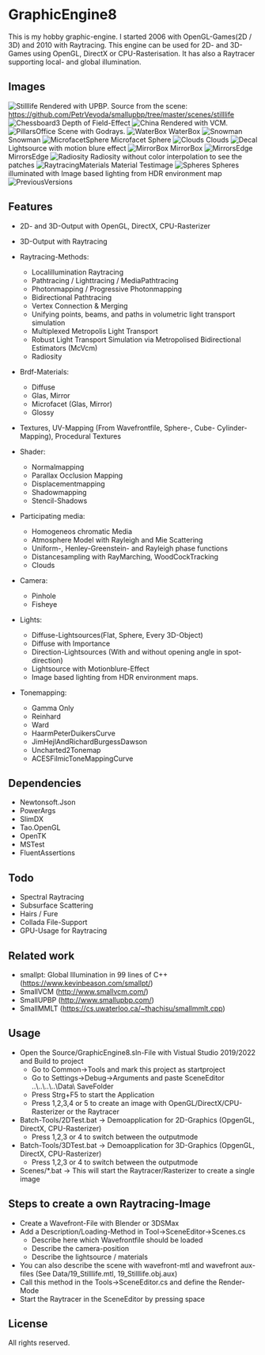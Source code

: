 GraphicEngine8
==============
This is my hobby graphic-engine. I started 2006 with OpenGL-Games(2D / 3D) and 2010 with Raytracing. This engine can be used for 2D- and 3D-Games using OpenGL, DirectX or CPU-Rasterisation. It has also a Raytracer supporting local- and global illumination.

Images
------

![Stilllife](./ResultImages/Stilllife_50K.jpg)
Rendered with UPBP. Source from the scene: https://github.com/PetrVevoda/smallupbp/tree/master/scenes/stilllife
![Chessboard3](./ResultImages/Chessboard3.jpg)
Depth of Field-Effect
![China](./ResultImages/China100kVCM.jpg)
Rendered with VCM.
![PillarsOffice](./Scenes/11_PillarsOffice.jpg)
Scene with Godrays. 
![WaterBox](./ResultImages/WaterBox.JPG)
WaterBox
![Snowman](./ResultImages/Snowman2.jpg)
Snowman
![MicrofacetSphere](./ResultImages/MicrofacetSphere.jpg)
Microfacet Sphere
![Clouds](./ResultImages/Clouds_Spheres.jpg)
Clouds
![Decal](./ResultImages/Decal_250_Samples.jpg)
Lightsource with motion blure effect
![MirrorBox](./Scenes/05_MirrorCornellbox.jpg)
MirrorBox
![MirrorsEdge](./ResultImages/MirrorsEdge.jpg)
MirrorsEdge
![Radiosity](./ResultImages/Radiosity1.jpg)
Radiosity without color interpolation to see the patches
![RaytracingMaterials](./ResultImages/RaytracingMaterials2.jpg)
Material Testimage
![Spheres](./ResultImages/Spheres_IBL.jpg)
Spheres illuminated with Image based lighting from HDR environment map
![PreviousVersions](./ResultImages/Previous_GraphicEngine_Versions/PreviousVersions.jpg)


Features
--------
* 2D- and 3D-Output with OpenGL, DirectX, CPU-Rasterizer
* 3D-Output with Raytracing

* Raytracing-Methods:
	* Localillumination Raytracing
    * Pathtracing / Lighttracing / MediaPathtracing
	* Photonmapping / Progressive Photonmapping
	* Bidirectional Pathtracing
	* Vertex Connection & Merging
	* Unifying points, beams, and paths in volumetric light transport simulation
	* Multiplexed Metropolis Light Transport
	* Robust Light Transport Simulation via Metropolised Bidirectional Estimators (McVcm)
	* Radiosity

* Brdf-Materials:
	* Diffuse
    * Glas, Mirror
	* Microfacet (Glas, Mirror)
	* Glossy
	
* Textures, UV-Mapping (From Wavefrontfile, Sphere-, Cube- Cylinder-Mapping), Procedural Textures

* Shader:
	* Normalmapping
    * Parallax Occlusion Mapping
	* Displacementmapping
	* Shadowmapping
	* Stencil-Shadows
	
* Participating media:
	* Homogeneos chromatic Media 
	* Atmosphere Model with Rayleigh and Mie Scattering
	* Uniform-, Henley-Greenstein- and Rayleigh phase functions
	* Distancesampling with RayMarching, WoodCockTracking
	* Clouds
	
* Camera:
    * Pinhole
    * Fisheye
	
* Lights:
    * Diffuse-Lightsources(Flat, Sphere, Every 3D-Object)
	* Diffuse with Importance
	* Direction-Lightsources (With and without opening angle in spot-direction)
	* Lightsource with Motionblure-Effect
    * Image based lighting from HDR environment maps.
	
* Tonemapping:
	* Gamma Only
	* Reinhard
	* Ward
	* HaarmPeterDuikersCurve
	* JimHejlAndRichardBurgessDawson
	* Uncharted2Tonemap
	* ACESFilmicToneMappingCurve
	
Dependencies
------------
* Newtonsoft.Json
* PowerArgs
* SlimDX
* Tao.OpenGL
* OpenTK
* MSTest
* FluentAssertions

Todo
----
* Spectral Raytracing
* Subsurface Scattering
* Hairs / Fure
* Collada File-Support
* GPU-Usage for Raytracing

Related work
------------
* smallpt: Global Illumination in 99 lines of C++ (https://www.kevinbeason.com/smallpt/)
* SmallVCM (http://www.smallvcm.com/)
* SmallUPBP (http://www.smallupbp.com/)
* SmallMMLT (https://cs.uwaterloo.ca/~thachisu/smallmmlt.cpp)

Usage
-----
* Open the Source/GraphicEngine8.sln-File with Vistual Studio 2019/2022 and Build to project
	* Go to Common->Tools and mark this project as startproject
	* Go to Settings->Debug->Arguments and paste SceneEditor ..\\..\\..\\..\\Data\\ SaveFolder
	* Press Strg+F5 to start the Application
	* Press 1,2,3,4 or 5 to create an image with OpenGL/DirectX/CPU-Rasterizer or the Raytracer
* Batch-Tools/2DTest.bat -> Demoapplication for 2D-Graphics (OpgenGL, DirectX, CPU-Rasterizer) 
	* Press 1,2,3 or 4 to switch between the outputmode
* Batch-Tools/3DTest.bat -> Demoapplication for 3D-Graphics (OpgenGL, DirectX, CPU-Rasterizer)
	* Press 1,2,3 or 4 to switch between the outputmode
* Scenes/*.bat -> This will start the Raytracer/Rasterizer to create a single image

Steps to create a own Raytracing-Image
--------------------------------------
* Create a Wavefront-File with Blender or 3DSMax
* Add a Description/Loading-Method in Tool->SceneEditor->Scenes.cs
	* Describe here which Wavefrontfile should be loaded
	* Describe the camera-position
	* Describe the lightsource / materials
* You can also describe the scene with wavefront-mtl and wavefront aux-files (See Data/19_Stilllife.mtl, 19_Stilllife.obj.aux)
* Call this method in the Tools->SceneEditor.cs and define the Render-Mode 
* Start the Raytracer in the SceneEditor by pressing space

License
-------

All rights reserved.
